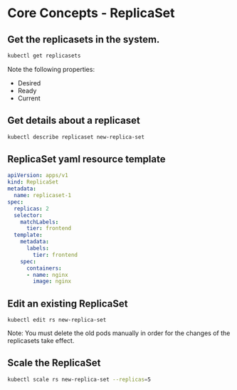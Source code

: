 # Core Concepts - ReplicaSet

## Get the replicasets in the system.

```bash
kubectl get replicasets
```

Note the following properties:

- Desired
- Ready
- Current 

## Get details about a replicaset

```bash
kubectl describe replicaset new-replica-set
```

## ReplicaSet yaml resource template

```yaml
apiVersion: apps/v1
kind: ReplicaSet
metadata:
  name: replicaset-1
spec:
  replicas: 2
  selector:
    matchLabels:
      tier: frontend
  template:
    metadata:
      labels:
        tier: frontend
    spec:
      containers:
      - name: nginx
        image: nginx
```

## Edit an existing ReplicaSet

```
kubectl edit rs new-replica-set
```

Note: You must delete the old pods manually in order for the changes of the replicasets take effect.

## Scale the ReplicaSet

```bash
kubectl scale rs new-replica-set --replicas=5
```
